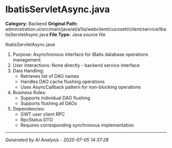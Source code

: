 # IbatisServletAsync.java

**Category:** Backend
**Original Path:** administration.ui/src/main/java/at/a1ta/webclient/cucosett/client/service/IbatisServletAsync.java
**File Type:** Java source file

IbatisServletAsync.java
1. Purpose: Asynchronous interface for iBatis database operations management
2. User Interactions: None directly - backend service interface
3. Data Handling:
   - Retrieves list of DAO names
   - Handles DAO cache flushing operations
   - Uses AsyncCallback pattern for non-blocking operations
4. Business Rules:
   - Supports individual DAO flushing
   - Supports flushing all DAOs
5. Dependencies:
   - GWT user client RPC
   - RpcStatus DTO
   - Requires corresponding synchronous implementation

---
*Generated by AI Analysis - 2025-07-05 14:37:28*
